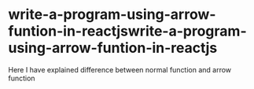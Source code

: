 # write-a-program-using-arrow-funtion-in-reactjswrite-a-program-using-arrow-funtion-in-reactjs
Here I have explained  difference between normal function and arrow function
